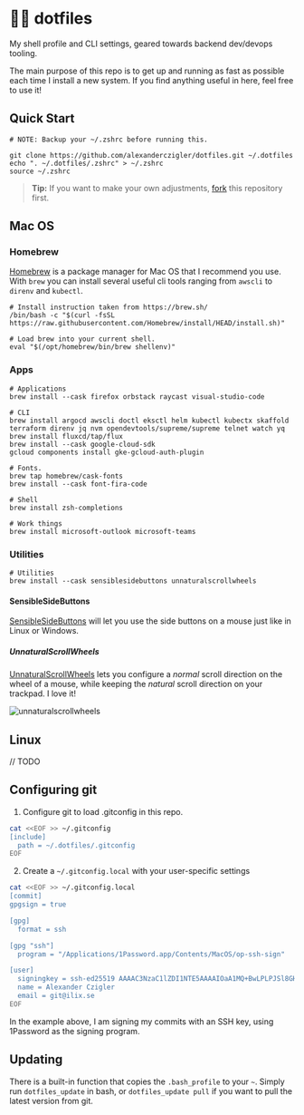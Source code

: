 # 🧑‍💻 dotfiles

My shell profile and CLI settings, geared towards backend dev/devops tooling.

The main purpose of this repo is to get up and running as fast as possible each time I install a new system. If you find anything useful in here, feel free to use it!

## Quick Start

```shell
# NOTE: Backup your ~/.zshrc before running this.

git clone https://github.com/alexanderczigler/dotfiles.git ~/.dotfiles
echo ". ~/.dotfiles/.zshrc" > ~/.zshrc
source ~/.zshrc
```

> **Tip:** If you want to make your own adjustments, [fork](https://github.com/alexanderczigler/dotfiles/fork) this repository first.

## Mac OS

### Homebrew

[Homebrew](https://brew.sh/) is a package manager for Mac OS that I recommend you use. With `brew` you can install several useful cli tools ranging from `awscli` to `direnv` and `kubectl`.

```shell
# Install instruction taken from https://brew.sh/
/bin/bash -c "$(curl -fsSL https://raw.githubusercontent.com/Homebrew/install/HEAD/install.sh)"

# Load brew into your current shell.
eval "$(/opt/homebrew/bin/brew shellenv)"
```

### Apps

```shell
# Applications
brew install --cask firefox orbstack raycast visual-studio-code

# CLI
brew install argocd awscli doctl eksctl helm kubectl kubectx skaffold terraform direnv jq nvm opendevtools/supreme/supreme telnet watch yq
brew install fluxcd/tap/flux
brew install --cask google-cloud-sdk
gcloud components install gke-gcloud-auth-plugin

# Fonts.
brew tap homebrew/cask-fonts
brew install --cask font-fira-code

# Shell
brew install zsh-completions

# Work things
brew install microsoft-outlook microsoft-teams
```

### Utilities

```shell
# Utilities
brew install --cask sensiblesidebuttons unnaturalscrollwheels
```

#### SensibleSideButtons

[SensibleSideButtons](https://sensible-side-buttons.archagon.net) will let you use the side buttons on a mouse just like in Linux or Windows.

##### UnnaturalScrollWheels

[UnnaturalScrollWheels](https://github.com/ther0n/UnnaturalScrollWheels) lets you configure a _normal_ scroll direction on the wheel of a mouse, while keeping the _natural_ scroll direction on your trackpad. I love it!

![unnaturalscrollwheels](https://github.com/alexanderczigler/dotfiles/assets/3116043/b9b52edc-c7ea-4bcc-82ad-a66676784150)

## Linux

// TODO

## Configuring git

1. Configure git to load .gitconfig in this repo.

```bash
cat <<EOF >> ~/.gitconfig
[include]
  path = ~/.dotfiles/.gitconfig
EOF
```

2. Create a `~/.gitconfig.local` with your user-specific settings

```bash
cat <<EOF >> ~/.gitconfig.local
[commit]
gpgsign = true

[gpg]
  format = ssh

[gpg "ssh"]
  program = "/Applications/1Password.app/Contents/MacOS/op-ssh-sign"

[user]
  signingkey = ssh-ed25519 AAAAC3NzaC1lZDI1NTE5AAAAIOaA1MQ+BwLPLPJSl8GHQ510Odd+/n8Pdd0eSpdSAZwJ
  name = Alexander Czigler
  email = git@ilix.se
EOF
```

In the example above, I am signing my commits with an SSH key, using 1Password as the signing program.

## Updating

There is a built-in function that copies the `.bash_profile` to your `~`. Simply run `dotfiles_update` in bash, or `dotfiles_update pull` if you want to pull the latest version from git.
